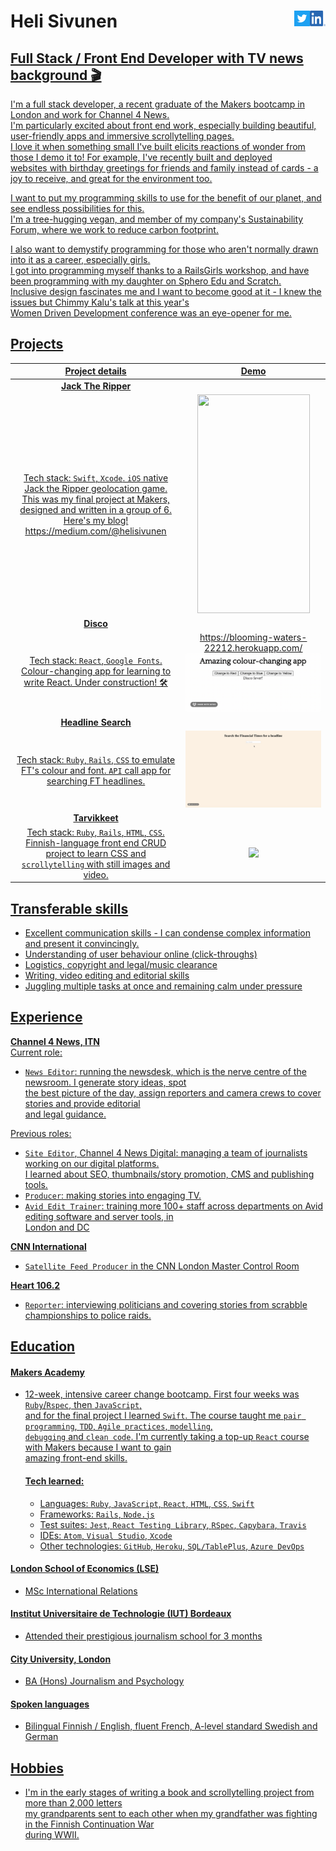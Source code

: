 # Heli Sivunen <a  href="https://www.linkedin.com/in/heli-sivunen/"> <img align="right" src="/public/LI-In-Bug.png" width="25" height="25"/><a  href="https://twitter.com/Heli_Sivunen"> <img align="right" src="/public/Twitter_Social_Icon_Square_Color.png" width="25" height="25"/>

## Full Stack / Front End Developer with TV news background 🎬

I'm a full stack developer, a recent graduate of the Makers bootcamp in London and work for Channel 4 News.  
I'm particularly excited about front end work, especially building beautiful, user-friendly apps and immersive scrollytelling pages.  
I love it when something small I've built elicits reactions of wonder from those I demo it to! For example, I've recently built and deployed  
websites with birthday greetings for friends and family instead of cards - a joy to receive, and great for the environment too.  

I want to put my programming skills to use for the benefit of our planet, and see endless possibilities for this.  
I'm a tree-hugging vegan, and member of my company's Sustainability Forum, where we work to reduce carbon footprint.  

I also want to demystify programming for those who aren't normally drawn into it as a career, especially girls.  
I got into programming myself thanks to a RailsGirls workshop, and have been programming with my daughter on Sphero Edu and Scratch.  
Inclusive design fascinates me and I want to become good at it - I knew the issues but Chimmy Kalu's talk at this year's  
Women Driven Development conference was an eye-opener for me.  

## Projects

|    Project details                                        |    Demo                                        |  
| :-------------------------------------------------: | :-------------------------------------------------: |  
|     **Jack The Ripper**
Tech stack: `Swift`, `Xcode`. `iOS` native Jack the Ripper geolocation game. This was my final project at Makers,  designed and written in a group of 6. Here's my blog! https://medium.com/@helisivunen                     |     <img src="/public/JackTheRipper.gif" width="180" height="350"/>
|         **Disco**
|              Tech stack: `React`, `Google Fonts`. Colour-changing app for learning to write React. Under construction! 🛠                                         |https://blooming-waters-22212.herokuapp.com/ <img src="/public/Disco_1.gif"/> |
|         **Headline Search**
|              Tech stack: `Ruby`, `Rails`, `CSS` to emulate FT's colour and font. `API` call app for searching FT headlines.                                         |  <img src="/public/FT.gif"/>|
|         **Tarvikkeet**                              |                                                   |
|              Tech stack: `Ruby`, `Rails`, `HTML`, `CSS`. Finnish-language front end CRUD project to learn CSS and `scrollytelling` with still images and video.                                         | <img src="/public/Tarvikkeet_small.gif"/>

## Transferable skills

- Excellent communication skills - I can condense complex information and present it convincingly.
- Understanding of user behaviour online (click-throughs)
- Logistics, copyright and legal/music clearance
- Writing, video editing and editorial skills
- Juggling multiple tasks at once and remaining calm under pressure

## Experience

**Channel 4 News, ITN**     
Current role:
- `News Editor`: running the newsdesk, which is the nerve centre of the newsroom. I generate story ideas, spot  
  the best picture of the day, assign reporters and camera crews to cover stories and provide editorial  
  and legal guidance.

Previous roles:   
- `Site Editor`, Channel 4 News Digital: managing a team of journalists working on our digital platforms.  
  I learned about SEO, thumbnails/story promotion, CMS and publishing tools.  
- `Producer`: making stories into engaging TV.
- `Avid Edit Trainer`: training more 100+ staff across departments on Avid editing software and server tools, in  
  London and DC

**CNN International**   
- `Satellite Feed Producer` in the CNN London Master Control Room  

**Heart 106.2**  
- `Reporter`: interviewing politicians and covering stories from scrabble championships to police raids.


## Education

#### Makers Academy

- 12-week, intensive career change bootcamp. First four weeks was `Ruby`/`Rspec`, then `JavaScript`,  
  and for the final project I learned `Swift`. The course taught me `pair programming`, `TDD`, `Agile practices`, `modelling`,  
  `debugging` and `clean code`. I'm currently taking a top-up `React` course with Makers because I want to gain  
  amazing front-end skills.

    #### Tech learned:
    -	Languages: `Ruby`, `JavaScript`, `React`, `HTML`, `CSS`, `Swift`  
    -	Frameworks: `Rails`, `Node.js`  
    -	Test suites: `Jest`, `React Testing Library`, `RSpec`, `Capybara`, `Travis`  
    -	IDEs: `Atom`, `Visual Studio`, `Xcode`  
    -	Other technologies: `GitHub`, `Heroku`, `SQL/TablePlus`, `Azure DevOps`   

#### London School of Economics (LSE)

- MSc International Relations

#### Institut Universitaire de Technologie (IUT) Bordeaux

- Attended their prestigious journalism school for 3 months

#### City University, London

- BA (Hons) Journalism and Psychology

#### Spoken languages

- Bilingual Finnish / English, fluent French, A-level standard Swedish and German


## Hobbies
- I'm in the early stages of writing a book and scrollytelling project from more than 2,000 letters  
  my grandparents sent to each other when my grandfather was fighting in the Finnish Continuation War  
  during WWII.

